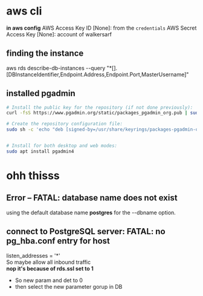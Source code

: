 # aws cli
**in aws config**
AWS Access Key ID [None]: from the ```credentials```
AWS Secret Access Key [None]: account of walkersarf

## finding the instance
aws rds describe-db-instances   --query "*[].[DBInstanceIdentifier,Endpoint.Address,Endpoint.Port,MasterUsername]"

## installed pgadmin
```sh
# Install the public key for the repository (if not done previously):
curl -fsS https://www.pgadmin.org/static/packages_pgadmin_org.pub | sudo gpg --dearmor -o /usr/share/keyrings/packages-pgadmin-org.gpg

# Create the repository configuration file:
sudo sh -c 'echo "deb [signed-by=/usr/share/keyrings/packages-pgadmin-org.gpg] https://ftp.postgresql.org/pub/pgadmin/pgadmin4/apt/$(lsb_release -cs) pgadmin4 main" > /etc/apt/sources.list.d/pgadmin4.list && apt update'


# Install for both desktop and web modes:
sudo apt install pgadmin4
```


# ohh thisss
## Error – FATAL: database name does not exist
using the default database name **postgres** for the --dbname option.
## connect to PostgreSQL server: FATAL: no pg_hba.conf entry for host
listen_addresses = '*'
<br>So maybe allow all inbound traffic<br>
**nop it's because of rds.ssl set to 1**
- So new param and det to 0
- then select the new parameter gorup in DB